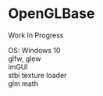 # OpenGLBase 
Work In Progress

OS: Windows 10  
glfw, glew  
imGUI  
stbi texture loader  
glm math   

